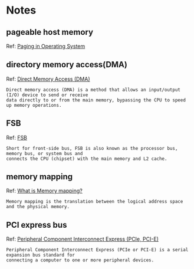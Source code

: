 # Notes

## pageable host memory
Ref: [Paging in Operating System](https://www.geeksforgeeks.org/paging-in-operating-system/)

## directory memory access(DMA)
Ref: [Direct Memory Access (DMA)](https://www.techopedia.com/definition/2767/direct-memory-access-dma)

```
Direct memory access (DMA) is a method that allows an input/output (I/O) device to send or receive 
data directly to or from the main memory, bypassing the CPU to speed up memory operations.
```

## FSB
Ref: [FSB](https://www.computerhope.com/jargon/f/fsb.htm)

```
Short for front-side bus, FSB is also known as the processor bus, memory bus, or system bus and 
connects the CPU (chipset) with the main memory and L2 cache.
```

## memory mapping
Ref: [What is Memory mapping?](http://ecomputernotes.com/fundamental/input-output-and-memory/memory-mapping)

```
Memory mapping is the translation between the logical address space and the physical memory.
```

## PCI express bus
Ref: [Peripheral Component Interconnect Express (PCIe, PCI-E)](https://searchdatacenter.techtarget.com/definition/PCI-Express)

```
Peripheral Component Interconnect Express (PCIe or PCI-E) is a serial expansion bus standard for 
connecting a computer to one or more peripheral devices.
```
